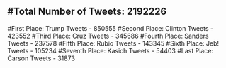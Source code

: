 #Total Number of Tweets: 2192226 
---
#First Place: Trump Tweets - 850555
#Second Place: Clinton Tweets - 423552
#Third Place: Cruz Tweets - 345686
#Fourth Place: Sanders Tweets - 237578
#Fifth Place: Rubio Tweets - 143345
#Sixth Place: Jeb! Tweets - 105234
#Seventh Place: Kasich Tweets - 54403
#Last Place: Carson Tweets - 31873

